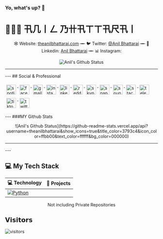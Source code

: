 ### Yo, what's up? 👋
# 👨🏻‍💻 卂几丨ㄥ 乃卄卂ㄒㄒ卂尺卂丨
<p align="center" body>
    🕸 Website: <a href="https://theanilbhattarai.com" target="_blank">theanilbhattarai.com</a> ╼╾ 🐦 Twitter: <a href="https://twitter.nikolavinci.com" target="_blank">@Anil Bhattarai</a> ╼╾ 🔗 Linkedin: <a href="https://linkedin.com/nikolavinci" target="_blank">Anil Bhattarai</a> ╼╾ 📊 Instagram: 
</p>
<div align = "center">

![Anil's Github Status](https://github-readme-stats.vercel.app/api?username=theanilbhattarai&show_icons=true&title_color=3793c4&icon_color=ffbb00&text_color=ffffff&bg_color=000000)

<hr>

</div>
---
## Social & Professional 
<p align="left">
    <a href="#">
    <img height="32" width="32" src="https://unpkg.com/simple-icons@v3/icons/spotify.svg" alt="spotify" style="vertical-align:top; margin:6px 4px">
    </a>  
    <a href="https://facebook.com/theanilbhattarai">
    <img height="32" width="32" src="https://cdn.jsdelivr.net/npm/simple-icons@v3/icons/facebook.svg" alt="facebook" style="vertical-align:top; margin:6px 4px">
    </a>  
    <a href="#">
    <img height="32" width="32" src="https://unpkg.com/simple-icons@v3/icons/gmail.svg" alt="gmail" style="vertical-align:top; margin:6px 4px">
    </a>  
    <a href="#">
    <img height="32" width="32" src="https://unpkg.com/simple-icons@v3/icons/instagram.svg" alt="instagram" style="vertical-align:top; margin:6px 4px">
    </a>  
    <a href="#">
    <img height="32" width="32" src="https://unpkg.com/simple-icons@v3/icons/linkedin.svg" alt="linkedin" style="vertical-align:top; margin:6px 4px">
    </a>  
    <a href="#">
    <img height="32" width="32" src="https://unpkg.com/simple-icons@v3/icons/reddit.svg" alt="reddit" style="vertical-align:top; margin:6px 4px">
    </a>  
    <a href="#">
    <img height="32" width="32" src="https://unpkg.com/simple-icons@v3/icons/skype.svg" alt="skype" style="vertical-align:top; margin:6px 4px">
    </a>  
    <a href="#">
    <img height="32" width="32" src="https://unpkg.com/simple-icons@v3/icons/snapchat.svg" alt="snapchat" style="vertical-align:top; margin:6px 4px">
    </a>  
    <a href="#">
    <img height="32" width="32" src="https://unpkg.com/simple-icons@v3/icons/soundcloud.svg" alt="soundcloud" style="vertical-align:top; margin:6px 4px">
    </a>  
    <a href="#">
    <img height="32" width="32" src="https://unpkg.com/simple-icons@v3/icons/stackoverflow.svg" alt="stackoverflow" style="vertical-align:top; margin:6px 4px">
    </a>    
    <a href="#">
    <img height="32" width="32" src="https://unpkg.com/simple-icons@v3/icons/telegram.svg" alt="telegram" style="vertical-align:top; margin:6px 4px">
    </a>    
    <a href="#">
    <img height="32" width="32" src="https://unpkg.com/simple-icons@v3/icons/tiktok.svg" alt="tiktok" style="vertical-align:top; margin:6px 4px">
    </a>    
    <a href="#">
    <img height="32" width="32" src="https://unpkg.com/simple-icons@v3/icons/twitter.svg" alt="twitter" style="vertical-align:top; margin:6px 4px">
    </a>    
</p>
--- 
###MY Github Stats
<p>
<div align = "center">
![Anil's Github Status](https://github-readme-stats.vercel.app/api?username=theanilbhattarai&show_icons=true&title_color=3793c4&icon_color=ffbb00&text_color=ffffff&bg_color=000000)
<hr>
</div>
</p>
---

## 💻 My Tech Stack
<!-- START OF PROFILE STACK, DO NOT REMOVE -->
| 💻 **Technology** | 🚀 **Projects** |
|-|-|
[![Python](https://img.shields.io/static/v1?label=&message=Python&color=3C78A9&logo=python&logoColor=white)](https://www.python.org/) | 

<!-- END OF PROFILE STACK, DO NOT REMOVE -->
<div align="center">
    Not including Private Repositories
</div>

## 𝗩𝗶𝘀𝗶𝘁𝗼𝗿𝘀
![visitors](https://visitor-badge.glitch.me/badge?page_id=theanilbhattarai)


